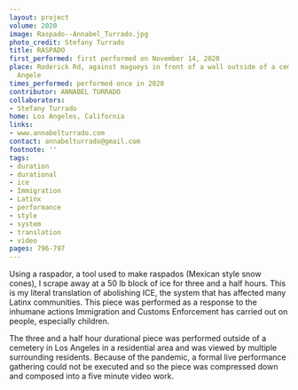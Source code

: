 ```yaml
---
layout: project
volume: 2020
image: Raspado--Annabel_Turrado.jpg
photo_credit: Stefany Turrado
title: RASPADO
first_performed: first performed on November 14, 2020
place: Roderick Rd, against magueys in front of a wall outside of a cemetery in Los
  Angele
times_performed: performed once in 2020
contributor: ANNABEL TURRADO
collaborators:
- Stefany Turrado
home: Los Angeles, California
links:
- www.annabelturrado.com
contact: annabelturrado@gmail.com
footnote: ''
tags:
- duration
- durational
- ice
- Immigration
- Latinx
- performance
- style
- system
- translation
- video
pages: 796-797
---
```

Using a raspador, a tool used to make raspados (Mexican style snow cones), I scrape away at a 50 lb block of ice for three and a half hours. This is my literal translation of abolishing ICE, the system that has affected many Latinx communities. This piece was performed as a response to the inhumane actions Immigration and Customs Enforcement has carried out on people, especially children. 

The three and a half hour durational piece was performed outside of a cemetery in Los Angeles in a residential area and was viewed by multiple surrounding residents. Because of the pandemic, a formal live performance gathering could not be executed and so the piece was compressed down and composed into a five minute video work.